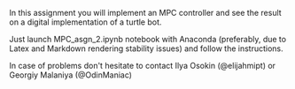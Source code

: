 In this assignment you will implement an MPC controller and see the result on a digital implementation of a turtle bot. 

Just launch MPC_asgn_2.ipynb notebook with Anaconda (preferably, due to Latex and Markdown rendering stability issues) and follow the instructions.

In case of problems don't hesitate to contact Ilya Osokin (@elijahmipt) or Georgiy Malaniya (@OdinManiac)